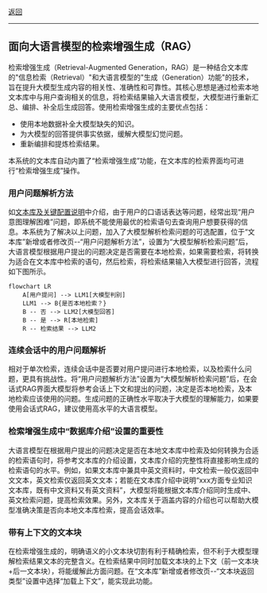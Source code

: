 

[返回](/mag/doc_detail/main)

---

## 面向大语言模型的检索增强生成（RAG）

检索增强生成（Retrieval-Augmented Generation，RAG）是一种结合文本库的"信息检索（Retrieval）"和大语言模型的"生成（Generation）功能"的技术，旨在提升大模型生成内容的相关性、准确性和可靠性。其核心思想是通过检索本地文本库中与用户查询相关的信息，将检索结果输入大语言模型，大模型进行重新汇总、编排、补全后生成回答。使用检索增强生成的主要优点包括：

- 使用本地数据补全大模型缺失的知识。
- 为大模型的回答提供事实依据，缓解大模型幻觉问题。
- 重新编排和提炼检索结果。

本系统的文本库自动内置了“检索增强生成”功能，在文本库的检索界面均可进行“检索增强生成”操作。

### 用户问题解析方法

如[文本库及关键配置说明](/mag/doc_detail/text_db#question_parse)中介绍，由于用户的口语话表达等问题，经常出现“用户意图理解困难”问题，即系统不能使用最优的检索语句去查询用户想要获得的信息。本系统为了解决以上问题，加入了大模型解析检索问题的可选配置，位于“文本库”新增或者修改页--“用户问题解析方法”，设置为“大模型解析检索问题”后，大语言模型根据用户提出的问题决定是否需要在本地检索，如果需要检索，将转换为适合在文本库中检索的语句，然后检索，将检索结果输入大模型进行回答，流程如下图所示。


```mermaid
flowchart LR
    A[用户提问] --> LLM1[大模型判别]
    LLM1 --> B{是否本地检索？}
    B -- 否 --> LLM2[大模型回答]
    B -- 是 --> R[本地检索]
    R -- 检索结果 --> LLM2
```


### 连续会话中的用户问题解析

相对于单次检索，连续会话中是否要对用户提问进行本地检索，以及检索什么问题，更具有挑战性。将“用户问题解析方法”设置为“大模型解析检索问题”后，在会话式RAG界面大模型将参考会话上下文和提出的问题，决定是否本地检索，及本地检索应该使用的问题。生成问题的正确性水平取决于大模型的理解能力，如果要使用会话式RAG，建议使用高水平的大语言模型。

### 检索增强生成中“数据库介绍”设置的重要性

大语言模型在根据用户提出的问题决定是否在本地文本库中检索及如何转换为合适的检索语句时，将参考文本库的介绍设置，文本库介绍的完整性将直接影响生成的检索语句的水平。例如，如果文本库中兼具中英文资料时，中文检索一般仅返回中文文本，英文检索仅返回英文文本；若能在文本库介绍中说明“xxx方面专业知识文本库，既有中文资料又有英文资料”，大模型将能根据文本库介绍同时生成中、英文检索问题，提高检索效果。另外，文本库关于涵盖内容的介绍也可以帮助大模型准确决策是否向本地文本库检索，提高会话效率。

### 带有上下文的文本块

在检索增强生成的，明确语义的小文本块切割有利于精确检索，但不利于大模型理解检索结果文本的完整含义。在检索结果中同时加载文本块的上下文（前一文本块+后一文本块），将能缓解此方面问题。在“文本库”新增或者修改页--“文本块返回类型”设置中选择“加载上下文”，能实现此功能。